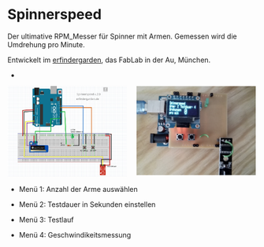 # Spinnerspeed

Der ultimative RPM_Messer für Spinner mit Armen. Gemessen wird die Umdrehung pro Minute. 

Entwickelt im [erfindergarden](https://www.erfindergarden.de), das FabLab in der Au, München.

-

<img src = "IMG/Spinnerspeed_Steckboard_v_2_0.PNG" width = "48%"/><img src = "IMG/IMG_20170609_173221.jpg" align = "right" width = "48%"/>



- Menü 1: Anzahl der Arme auswählen


- Menü 2: Testdauer in Sekunden einstellen


- Menü 3: Testlauf


- Menü 4: Geschwindikeitsmessung



   

